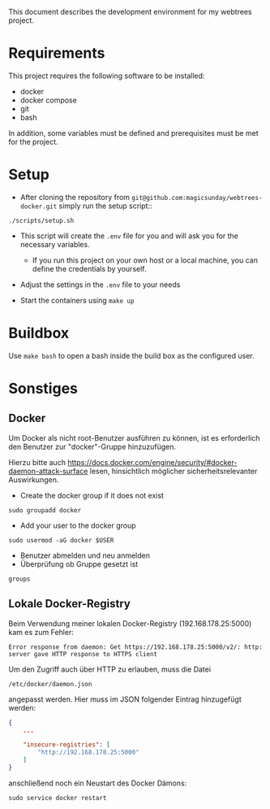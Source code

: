 This document describes the development environment for my webtrees project.


# Requirements

This project requires the following software to be installed:

* docker
* docker compose
* git
* bash

In addition, some variables must be defined and prerequisites must be met for the project.


# Setup
* After cloning the repository from `git@github.com:magicsunday/webtrees-docker.git` simply run the setup script::

```shell
./scripts/setup.sh
```

* This script will create the `.env` file for you and will ask you for the necessary variables.
    * If you run this project on your own host or a local machine, you can define the credentials by yourself.

* Adjust the settings in the `.env` file to your needs

* Start the containers using `make up`

# Buildbox
Use `make bash` to open a bash inside the build box as the configured user.


# Sonstiges
## Docker
Um Docker als nicht root-Benutzer ausführen zu können, ist es erforderlich den Benutzer zur "docker"-Gruppe hinzuzufügen.

Hierzu bitte auch https://docs.docker.com/engine/security/#docker-daemon-attack-surface lesen, hinsichtlich möglicher sicherheitsrelevanter Auswirkungen.

* Create the docker group if it does not exist
```shell
sudo groupadd docker
```  
* Add your user to the docker group
```shell
sudo usermod -aG docker $USER
```
* Benutzer abmelden und neu anmelden
* Überprüfung ob Gruppe gesetzt ist
```shell
groups
```

## Lokale Docker-Registry
Beim Verwendung meiner lokalen Docker-Registry (192.168.178.25:5000) kam es zum Fehler:

    Error response from daemon: Get https://192.168.178.25:5000/v2/: http: server gave HTTP response to HTTPS client

Um den Zugriff auch über HTTP zu erlauben, muss die Datei

    /etc/docker/daemon.json

angepasst werden. Hier muss im JSON folgender Eintrag hinzugefügt werden:

```json
{
    ...

    "insecure-registries": [
        "http://192.168.178.25:5000"
    ]
}
```

anschließend noch ein Neustart des Docker Dämons:

```shell
sudo service docker restart
```

